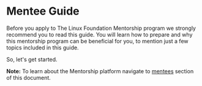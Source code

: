 # Mentee Guide

Before you apply to The Linux Foundation Mentorship program we strongly recommend you to read this guide. You will learn how to prepare and why this mentorship program can be beneficial for you, to mention just a few topics included in this guide.

So, let's get started.

**Note:** To learn about the Mentorship platform navigate to [mentees](../mentees/) section of this document.

